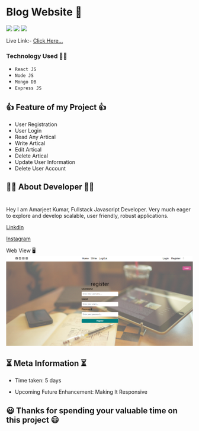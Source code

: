 # Blog Website 📖

![](https://img.shields.io/badge/iNeuron-orange)
![](https://img.shields.io/badge/Hitesh%20Chaoudhry-LCO-g)
![](https://img.shields.io/badge/MERN-Stack-pink)

Live Link:- [Click Here...](https://amarjeet-writeme.vercel.app/)

### Technology Used  🧑‍💻
  - ` React JS `
  - ` Node JS `
  - ` Mongo DB `
  - ` Express JS `

 ## 👍 Feature of my Project 👍
 - User Registration
 - User Login
 - Read Any Artical
 - Write Artical
 - Edit Artical
 - Delete Artical
 - Update User Information
 - Delete User Account

<!-- New Feature 
 - 
 -  -->


## 👨‍💻 About Developer 👨‍💻
#
Hey I am Amarjeet Kumar, Fullstack Javascript Developer. Very much eager to explore and develop scalable, user friendly, robust applications. 

<!-- [Portfolio]() -->

[Linkdin](https://www.linkedin.com/in/amarjeet-kumar-46b79b236/)

[Instagram](https://www.instagram.com/amarkumar.aaryan.5/)


<!-- Live Link:- [Click Here!]() -->

Web View 🖥️
![](./images/1st.png)


## ⏳ Meta Information ⏳
 - Time taken: 5 days

 - Upcoming Future Enhancement: Making It Responsive

## 😃 Thanks for spending your valuable time on this project 😃 